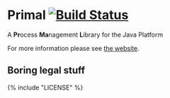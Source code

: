 # Primal [![Build Status](https://travis-ci.org/whiskeysierra/primal.png?branch=master)](http://travis-ci.org/whiskeysierra/primal)

A **Pr**ocess **Ma**nagement **L**ibrary for the Java Platform

For more information please see [the website](http://whiskeysierra.github.io/primal/).

## Boring legal stuff
{% include "LICENSE" %}
